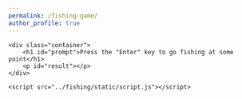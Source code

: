 ```yaml
---
permalink: /fishing-game/
author_profile: true
---
```


<html lang="en">
<head>
    <meta charset="UTF-8">
    <meta name="viewport" content="width=device-width, initial-scale=1.0">
    <title>Random Number Generator</title>
    <link rel="stylesheet" href="../fishing/css/style.css">
</head>
<body>

    <div class="container">
        <h1 id="prompt">Press the "Enter" key to go fishing at some point</h1>
        <p id="result"></p>
    </div>

    <script src="../fishing/static/script.js"></script>
</body>
</html>